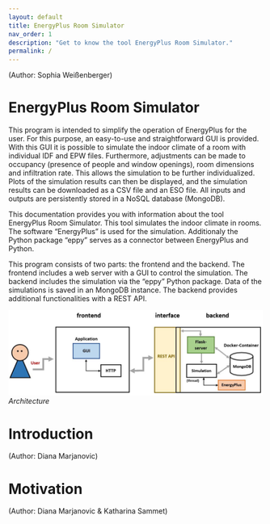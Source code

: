 ```yaml
---
layout: default
title: EnergyPlus Room Simulator
nav_order: 1
description: "Get to know the tool EnergyPlus Room Simulator."
permalink: /
---
```


(Author: Sophia Weißenberger) 
# EnergyPlus Room Simulator

This program is intended to simplify the operation of EnergyPlus for the user. For this purpose, an easy-to-use and straightforward GUI is provided. With this GUI it is possible to simulate the indoor climate of a room with individual IDF and EPW files. Furthermore, adjustments can be made to occupancy (presence of people and window openings), room dimensions and infiltration rate. This allows the simulation to be further individualized. Plots of the simulation results can then be displayed, and the simulation results can be downloaded as a CSV file and an ESO file. All inputs and outputs are persistently stored in a NoSQL database (MongoDB).

This documentation provides you with information about the tool EnergyPlus Room Simulator. This tool simulates the indoor climate in rooms. The software “EnergyPlus” is used for the simulation. Additionaly the Python package “eppy” serves as a connector between EnergyPlus and Python.

This program consists of two parts: the frontend and the backend. The frontend includes a web server with a GUI to control the simulation. The backend includes the simulation via the “eppy” Python package. Data of the simulations is saved in an MongoDB instance. The backend provides additional functionalities with a REST API.

![Architecture](images/Architecture.jpg)
*Architecture*


# Introduction
(Author: Diana Marjanovic) 

# Motivation
(Author: Diana Marjanovic & Katharina Sammet) 
